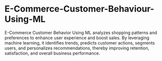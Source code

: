 # E-Commerce-Customer-Behaviour-Using-ML
E-Commerce Customer Behavior Using ML analyzes shopping patterns and preferences to enhance user experience and boost sales. By leveraging machine learning, it identifies trends, predicts customer actions, segments users, and personalizes recommendations, thereby improving retention, satisfaction, and overall business performance.
